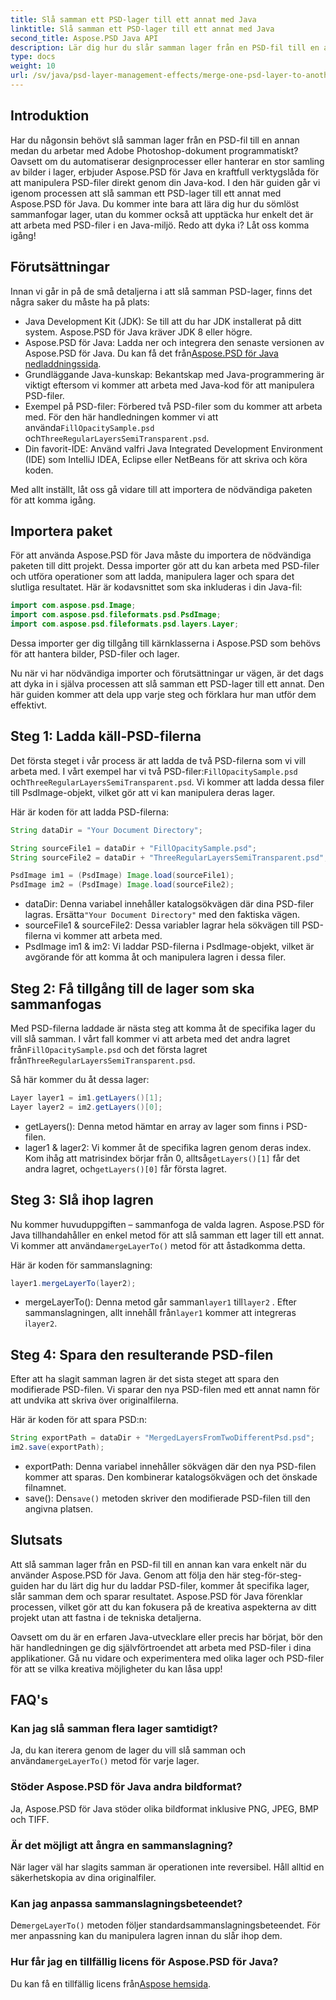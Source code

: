 ```yaml
---
title: Slå samman ett PSD-lager till ett annat med Java
linktitle: Slå samman ett PSD-lager till ett annat med Java
second_title: Aspose.PSD Java API
description: Lär dig hur du slår samman lager från en PSD-fil till en annan med Aspose.PSD för Java med vår steg-för-steg handledning. Perfekt för att automatisera dina designprocesser.
type: docs
weight: 10
url: /sv/java/psd-layer-management-effects/merge-one-psd-layer-to-another/
---
```

## Introduktion

Har du någonsin behövt slå samman lager från en PSD-fil till en annan medan du arbetar med Adobe Photoshop-dokument programmatiskt? Oavsett om du automatiserar designprocesser eller hanterar en stor samling av bilder i lager, erbjuder Aspose.PSD för Java en kraftfull verktygslåda för att manipulera PSD-filer direkt genom din Java-kod. I den här guiden går vi igenom processen att slå samman ett PSD-lager till ett annat med Aspose.PSD för Java. Du kommer inte bara att lära dig hur du sömlöst sammanfogar lager, utan du kommer också att upptäcka hur enkelt det är att arbeta med PSD-filer i en Java-miljö. Redo att dyka i? Låt oss komma igång!

## Förutsättningar

Innan vi går in på de små detaljerna i att slå samman PSD-lager, finns det några saker du måste ha på plats:

- Java Development Kit (JDK): Se till att du har JDK installerat på ditt system. Aspose.PSD för Java kräver JDK 8 eller högre.
-  Aspose.PSD för Java: Ladda ner och integrera den senaste versionen av Aspose.PSD för Java. Du kan få det från[Aspose.PSD för Java nedladdningssida](https://releases.aspose.com/psd/java/).
- Grundläggande Java-kunskap: Bekantskap med Java-programmering är viktigt eftersom vi kommer att arbeta med Java-kod för att manipulera PSD-filer.
-  Exempel på PSD-filer: Förbered två PSD-filer som du kommer att arbeta med. För den här handledningen kommer vi att använda`FillOpacitySample.psd` och`ThreeRegularLayersSemiTransparent.psd`.
- Din favorit-IDE: Använd valfri Java Integrated Development Environment (IDE) som IntelliJ IDEA, Eclipse eller NetBeans för att skriva och köra koden.

Med allt inställt, låt oss gå vidare till att importera de nödvändiga paketen för att komma igång.

## Importera paket

För att använda Aspose.PSD för Java måste du importera de nödvändiga paketen till ditt projekt. Dessa importer gör att du kan arbeta med PSD-filer och utföra operationer som att ladda, manipulera lager och spara det slutliga resultatet. Här är kodavsnittet som ska inkluderas i din Java-fil:

```java
import com.aspose.psd.Image;
import com.aspose.psd.fileformats.psd.PsdImage;
import com.aspose.psd.fileformats.psd.layers.Layer;
```

Dessa importer ger dig tillgång till kärnklasserna i Aspose.PSD som behövs för att hantera bilder, PSD-filer och lager.

Nu när vi har nödvändiga importer och förutsättningar ur vägen, är det dags att dyka in i själva processen att slå samman ett PSD-lager till ett annat. Den här guiden kommer att dela upp varje steg och förklara hur man utför dem effektivt.

## Steg 1: Ladda käll-PSD-filerna

 Det första steget i vår process är att ladda de två PSD-filerna som vi vill arbeta med. I vårt exempel har vi två PSD-filer:`FillOpacitySample.psd` och`ThreeRegularLayersSemiTransparent.psd`. Vi kommer att ladda dessa filer till PsdImage-objekt, vilket gör att vi kan manipulera deras lager.

Här är koden för att ladda PSD-filerna:

```java
String dataDir = "Your Document Directory";

String sourceFile1 = dataDir + "FillOpacitySample.psd";
String sourceFile2 = dataDir + "ThreeRegularLayersSemiTransparent.psd";

PsdImage im1 = (PsdImage) Image.load(sourceFile1);
PsdImage im2 = (PsdImage) Image.load(sourceFile2);
```

- dataDir: Denna variabel innehåller katalogsökvägen där dina PSD-filer lagras. Ersätta`"Your Document Directory"` med den faktiska vägen.
- sourceFile1 & sourceFile2: Dessa variabler lagrar hela sökvägen till PSD-filerna vi kommer att arbeta med.
- PsdImage im1 & im2: Vi laddar PSD-filerna i PsdImage-objekt, vilket är avgörande för att komma åt och manipulera lagren i dessa filer.

## Steg 2: Få tillgång till de lager som ska sammanfogas

 Med PSD-filerna laddade är nästa steg att komma åt de specifika lager du vill slå samman. I vårt fall kommer vi att arbeta med det andra lagret från`FillOpacitySample.psd` och det första lagret från`ThreeRegularLayersSemiTransparent.psd`.

Så här kommer du åt dessa lager:

```java
Layer layer1 = im1.getLayers()[1];
Layer layer2 = im2.getLayers()[0];
```

- getLayers(): Denna metod hämtar en array av lager som finns i PSD-filen.
-  lager1 & lager2: Vi kommer åt de specifika lagren genom deras index. Kom ihåg att matrisindex börjar från 0, alltså`getLayers()[1]` får det andra lagret, och`getLayers()[0]` får första lagret.

## Steg 3: Slå ihop lagren

Nu kommer huvuduppgiften – sammanfoga de valda lagren. Aspose.PSD för Java tillhandahåller en enkel metod för att slå samman ett lager till ett annat. Vi kommer att använda`mergeLayerTo()` metod för att åstadkomma detta.

Här är koden för sammanslagning:

```java
layer1.mergeLayerTo(layer2);
```

-  mergeLayerTo(): Denna metod går samman`layer1` till`layer2` . Efter sammanslagningen, allt innehåll från`layer1` kommer att integreras i`layer2`.

## Steg 4: Spara den resulterande PSD-filen

Efter att ha slagit samman lagren är det sista steget att spara den modifierade PSD-filen. Vi sparar den nya PSD-filen med ett annat namn för att undvika att skriva över originalfilerna.

Här är koden för att spara PSD:n:

```java
String exportPath = dataDir + "MergedLayersFromTwoDifferentPsd.psd";
im2.save(exportPath);
```

- exportPath: Denna variabel innehåller sökvägen där den nya PSD-filen kommer att sparas. Den kombinerar katalogsökvägen och det önskade filnamnet.
-  save(): Den`save()` metoden skriver den modifierade PSD-filen till den angivna platsen.

## Slutsats

Att slå samman lager från en PSD-fil till en annan kan vara enkelt när du använder Aspose.PSD för Java. Genom att följa den här steg-för-steg-guiden har du lärt dig hur du laddar PSD-filer, kommer åt specifika lager, slår samman dem och sparar resultatet. Aspose.PSD för Java förenklar processen, vilket gör att du kan fokusera på de kreativa aspekterna av ditt projekt utan att fastna i de tekniska detaljerna.

Oavsett om du är en erfaren Java-utvecklare eller precis har börjat, bör den här handledningen ge dig självförtroendet att arbeta med PSD-filer i dina applikationer. Gå nu vidare och experimentera med olika lager och PSD-filer för att se vilka kreativa möjligheter du kan låsa upp!

## FAQ's

### Kan jag slå samman flera lager samtidigt?
 Ja, du kan iterera genom de lager du vill slå samman och använda`mergeLayerTo()` metod för varje lager.

### Stöder Aspose.PSD för Java andra bildformat?
Ja, Aspose.PSD för Java stöder olika bildformat inklusive PNG, JPEG, BMP och TIFF.

### Är det möjligt att ångra en sammanslagning?
När lager väl har slagits samman är operationen inte reversibel. Håll alltid en säkerhetskopia av dina originalfiler.

### Kan jag anpassa sammanslagningsbeteendet?
 De`mergeLayerTo()` metoden följer standardsammanslagningsbeteendet. För mer anpassning kan du manipulera lagren innan du slår ihop dem.

### Hur får jag en tillfällig licens för Aspose.PSD för Java?
 Du kan få en tillfällig licens från[Aspose hemsida](https://purchase.aspose.com/temporary-license/).